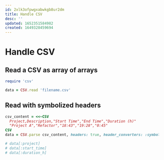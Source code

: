 ```yaml
---
id: 2xlk3ofpwgxabwkgb8ur2dm
title: Handle CSV
desc: ''
updated: 1652351584982
created: 1649328459694
---
```


# Handle CSV

## Read a CSV as array of arrays

```rb
require 'csv'

data = CSV.read 'filename.csv'
```

## Read with symbolized headers
```rb
csv_content = <<~CSV
  Project,Description,"Start Time","End Time","Duration (h)"
  "Project A","Refactor","18:43","19:28","0:45"
CSV
data = CSV.parse csv_content, headers: true, header_converters: :symbol

# data[:project]
# data[:start_time]
# data[:duration_h]
```
